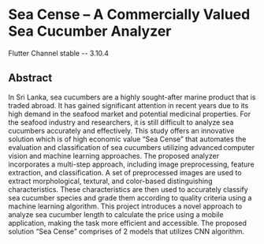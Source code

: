 # Sea Cense – A Commercially Valued Sea Cucumber Analyzer

Flutter Channel stable -- 3.10.4

## Abstract

In Sri Lanka, sea cucumbers are a highly sought-after marine product that is traded abroad. It has gained significant attention in recent years due to its high demand in the seafood market and potential medicinal properties. For the seafood industry and researchers, it is still difficult to analyze sea cucumbers accurately and effectively. This study offers an innovative solution which is of high economic value “Sea Cense” that automates the evaluation and classification of sea cucumbers utilizing advanced computer vision and machine learning approaches. The proposed analyzer incorporates a multi-step approach, including image preprocessing, feature extraction, and classification. A set of preprocessed images are used to extract morphological, textural, and color-based distinguishing characteristics. These characteristics are then used to accurately classify sea cucumber species and grade them according to quality criteria using a machine learning algorithm. This project introduces a novel approach to analyze sea cucumber length to calculate the price using a mobile application, making the task more efficient and accessible. The proposed solution “Sea Cense” comprises of 2 models that utilizes CNN algorithm.
